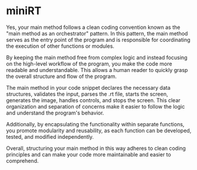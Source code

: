 # miniRT

Yes, your main method follows a clean coding convention known as the "main method as an orchestrator" pattern. In this pattern, the main method serves as the entry point of the program and is responsible for coordinating the execution of other functions or modules.

By keeping the main method free from complex logic and instead focusing on the high-level workflow of the program, you make the code more readable and understandable. This allows a human reader to quickly grasp the overall structure and flow of the program.

The main method in your code snippet declares the necessary data structures, validates the input, parses the .rt file, starts the screen, generates the image, handles controls, and stops the screen. This clear organization and separation of concerns make it easier to follow the logic and understand the program's behavior.

Additionally, by encapsulating the functionality within separate functions, you promote modularity and reusability, as each function can be developed, tested, and modified independently.

Overall, structuring your main method in this way adheres to clean coding principles and can make your code more maintainable and easier to comprehend.